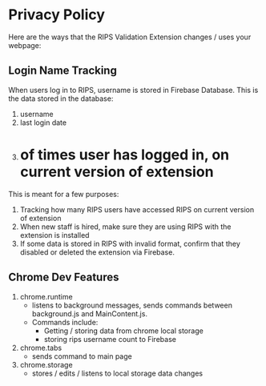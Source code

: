 # Privacy Policy
Here are the ways that the RIPS Validation Extension changes / uses your webpage:

## Login Name Tracking
When users log in to RIPS, username is stored in Firebase Database. This is the data stored in the database:
1) username
2) last login date
3) # of times user has logged in, on current version of extension

This is meant for a few purposes:
1) Tracking how many RIPS users have accessed RIPS on current version of extension
2) When new staff is hired, make sure they are using RIPS with the extension is installed
3) If some data is stored in RIPS with invalid format, confirm that they disabled or deleted the extension via Firebase.

## Chrome Dev Features
1) chrome.runtime
    - listens to background messages, sends commands between background.js and MainContent.js.
    - Commands include:
        - Getting / storing data from chrome local storage
        - storing rips username count to Firebase
2) chrome.tabs
    - sends command to main page
3) chrome.storage
    - stores / edits / listens to local storage data changes


